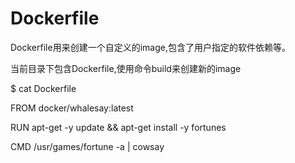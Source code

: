 # Dockerfile

Dockerfile用来创建一个自定义的image,包含了用户指定的软件依赖等。

当前目录下包含Dockerfile,使用命令build来创建新的image

$ cat Dockerfile

FROM docker/whalesay:latest

RUN apt-get -y update && apt-get install -y fortunes

CMD /usr/games/fortune -a \| cowsay



